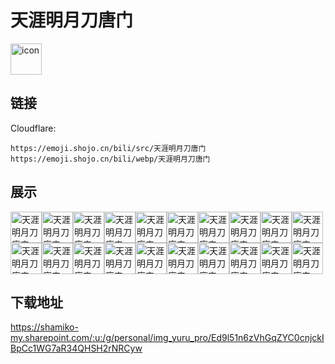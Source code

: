 # 天涯明月刀唐门
<img src="https://emoji.shojo.cn/bili/src/天涯明月刀唐门/icon.png" width="50" height="50" alt="icon">

## 链接
Cloudflare:
```
https://emoji.shojo.cn/bili/src/天涯明月刀唐门
https://emoji.shojo.cn/bili/webp/天涯明月刀唐门
```
## 展示
<img src="https://emoji.shojo.cn/bili/src/天涯明月刀唐门/天涯明月刀唐门-比心.png" width="50" height="50" alt="天涯明月刀唐门-比心"><img src="https://emoji.shojo.cn/bili/src/天涯明月刀唐门/天涯明月刀唐门-吃瓜.png" width="50" height="50" alt="天涯明月刀唐门-吃瓜"><img src="https://emoji.shojo.cn/bili/src/天涯明月刀唐门/天涯明月刀唐门-冲鸭.png" width="50" height="50" alt="天涯明月刀唐门-冲鸭"><img src="https://emoji.shojo.cn/bili/src/天涯明月刀唐门/天涯明月刀唐门-得意.png" width="50" height="50" alt="天涯明月刀唐门-得意"><img src="https://emoji.shojo.cn/bili/src/天涯明月刀唐门/天涯明月刀唐门-滴汗.png" width="50" height="50" alt="天涯明月刀唐门-滴汗"><img src="https://emoji.shojo.cn/bili/src/天涯明月刀唐门/天涯明月刀唐门-干杯.png" width="50" height="50" alt="天涯明月刀唐门-干杯"><img src="https://emoji.shojo.cn/bili/src/天涯明月刀唐门/天涯明月刀唐门-击掌.png" width="50" height="50" alt="天涯明月刀唐门-击掌"><img src="https://emoji.shojo.cn/bili/src/天涯明月刀唐门/天涯明月刀唐门-锦鲤光环.png" width="50" height="50" alt="天涯明月刀唐门-锦鲤光环"><img src="https://emoji.shojo.cn/bili/src/天涯明月刀唐门/天涯明月刀唐门-氪.png" width="50" height="50" alt="天涯明月刀唐门-氪"><img src="https://emoji.shojo.cn/bili/src/天涯明月刀唐门/天涯明月刀唐门-麻了.png" width="50" height="50" alt="天涯明月刀唐门-麻了"><img src="https://emoji.shojo.cn/bili/src/天涯明月刀唐门/天涯明月刀唐门-破防.png" width="50" height="50" alt="天涯明月刀唐门-破防"><img src="https://emoji.shojo.cn/bili/src/天涯明月刀唐门/天涯明月刀唐门-闪亮登场.png" width="50" height="50" alt="天涯明月刀唐门-闪亮登场"><img src="https://emoji.shojo.cn/bili/src/天涯明月刀唐门/天涯明月刀唐门-上班.png" width="50" height="50" alt="天涯明月刀唐门-上班"><img src="https://emoji.shojo.cn/bili/src/天涯明月刀唐门/天涯明月刀唐门-生气.png" width="50" height="50" alt="天涯明月刀唐门-生气"><img src="https://emoji.shojo.cn/bili/src/天涯明月刀唐门/天涯明月刀唐门-双人成行.png" width="50" height="50" alt="天涯明月刀唐门-双人成行"><img src="https://emoji.shojo.cn/bili/src/天涯明月刀唐门/天涯明月刀唐门-酸.png" width="50" height="50" alt="天涯明月刀唐门-酸"><img src="https://emoji.shojo.cn/bili/src/天涯明月刀唐门/天涯明月刀唐门-天下第一.png" width="50" height="50" alt="天涯明月刀唐门-天下第一"><img src="https://emoji.shojo.cn/bili/src/天涯明月刀唐门/天涯明月刀唐门-问号.png" width="50" height="50" alt="天涯明月刀唐门-问号"><img src="https://emoji.shojo.cn/bili/src/天涯明月刀唐门/天涯明月刀唐门-羡慕.png" width="50" height="50" alt="天涯明月刀唐门-羡慕"><img src="https://emoji.shojo.cn/bili/src/天涯明月刀唐门/天涯明月刀唐门-赞.png" width="50" height="50" alt="天涯明月刀唐门-赞">

## 下载地址

https://shamiko-my.sharepoint.com/:u:/g/personal/img_yuru_pro/Ed9l51n6zVhGqZYC0cnjckIBpCc1WG7aR34QHSH2rNRCyw